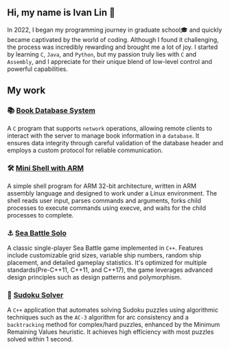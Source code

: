 ## Hi, my name is Ivan Lin 🦌

In 2022, I began my programming journey in graduate school🎓 and quickly became captivated by the world of coding. Although I found it challenging, the process was incredibly rewarding and brought me a lot of joy. I started by learning `C`, `Java`, and `Python`, but my passion truly lies with `C` and `Assembly`, and I appreciate for their unique blend of low-level control and powerful capabilities.

## My work

### 📚 **[Book Database System](https://github.com/ivanlin69/BookDBSystem)**
A `C` program that supports `network` operations, allowing remote clients to interact with the server to manage book information in a `database`. It ensures data integrity through careful validation of the database header and employs a custom protocol for reliable communication.

### 🛠️ **[Mini Shell with ARM](https://github.com/ivanlin69/miniShell)**
A simple shell program for ARM 32-bit architecture, written in ARM assembly language and designed to work under a Linux environment. The shell reads user input, parses commands and arguments, forks child processes to execute commands using execve, and waits for the child processes to complete.

### ⚓ **[Sea Battle Solo](https://github.com/ivanlin69/SeaBattleSolo)**
A classic single-player Sea Battle game implemented in `C++`. Features include customizable grid sizes, variable ship numbers, random ship placement, and detailed gameplay statistics. It's optimized for multiple standards(Pre-C++11, C++11, and C++17), the game leverages advanced design principles such as design patterns and polymorphism.

### 🤖 **[Sudoku Solver](https://github.com/ivanlin69/SudokuSolver)**
A `C++` application that automates solving Sudoku puzzles using algorithmic techniques such as the `AC-3` algorithm for arc consistency and a `backtracking` method for complex/hard puzzles, enhanced by the Minimum Remaining Values heuristic. It achieves high efficiency with most puzzles solved within 1 second.



<!--
**ivanlin69/ivanlin69** is a ✨ _special_ ✨ repository because its `README.md` (this file) appears on your GitHub profile.

Here are some ideas to get you started:

- 🔭 I’m currently working on ...
- 🌱 I’m currently learning ...
- 👯 I’m looking to collaborate on ...
- 🤔 I’m looking for help with ...
- 💬 Ask me about ...
- 📫 How to reach me: ...
- 😄 Pronouns: ...
- ⚡ Fun fact: ...
-->
